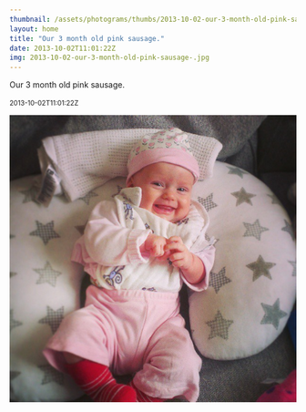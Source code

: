 ```yaml
---
thumbnail: /assets/photograms/thumbs/2013-10-02-our-3-month-old-pink-sausage-.png
layout: home
title: "Our 3 month old pink sausage."
date: 2013-10-02T11:01:22Z
img: 2013-10-02-our-3-month-old-pink-sausage-.jpg
---
```


Our 3 month old pink sausage.

<small>2013-10-02T11:01:22Z</small>

![Our 3 month old pink sausage.](/assets/photograms/original/2013-10-02-our-3-month-old-pink-sausage-.jpg)
